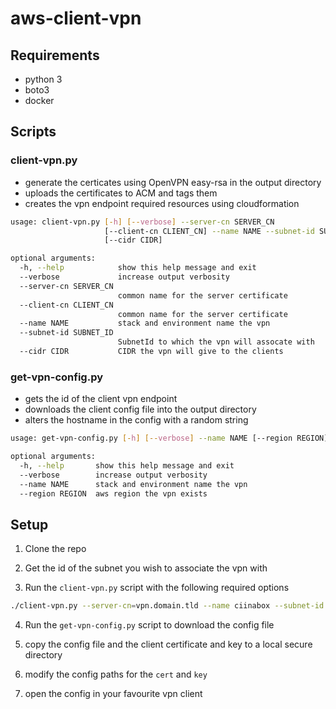 # aws-client-vpn

## Requirements

- python 3
- boto3
- docker

## Scripts

### client-vpn.py

- generate the certicates using OpenVPN easy-rsa in the output directory
- uploads the certificates to ACM and tags them
- creates the vpn endpoint required resources using cloudformation

```bash
usage: client-vpn.py [-h] [--verbose] --server-cn SERVER_CN
                     [--client-cn CLIENT_CN] --name NAME --subnet-id SUBNET_ID
                     [--cidr CIDR]

optional arguments:
  -h, --help            show this help message and exit
  --verbose             increase output verbosity
  --server-cn SERVER_CN
                        common name for the server certificate
  --client-cn CLIENT_CN
                        common name for the server certificate
  --name NAME           stack and environment name the vpn
  --subnet-id SUBNET_ID
                        SubnetId to which the vpn will assocate with
  --cidr CIDR           CIDR the vpn will give to the clients
```

### get-vpn-config.py

- gets the id of the client vpn endpoint
- downloads the client config file into the output directory
- alters the hostname in the config with a random string

```bash
usage: get-vpn-config.py [-h] [--verbose] --name NAME [--region REGION]

optional arguments:
  -h, --help       show this help message and exit
  --verbose        increase output verbosity
  --name NAME      stack and environment name the vpn
  --region REGION  aws region the vpn exists
```

## Setup

1. Clone the repo

2. Get the id of the subnet you wish to associate the vpn with

3. Run the `client-vpn.py` script with the following required options

  ```bash
  ./client-vpn.py --server-cn=vpn.domain.tld --name ciinabox --subnet-id ${SubnetId}
  ```

4. Run the `get-vpn-config.py` script to download the config file

5. copy the config file and the client certificate and key to a local secure directory

6. modify the config paths for the `cert` and `key`

7. open the config in your favourite vpn client
